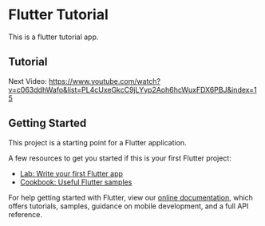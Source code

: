 # Flutter Tutorial
This is a flutter tutorial app.

## Tutorial

Next Video: https://www.youtube.com/watch?v=c063ddhWafo&list=PL4cUxeGkcC9jLYyp2Aoh6hcWuxFDX6PBJ&index=15

## Getting Started

This project is a starting point for a Flutter application.

A few resources to get you started if this is your first Flutter project:

- [Lab: Write your first Flutter app](https://flutter.dev/docs/get-started/codelab)
- [Cookbook: Useful Flutter samples](https://flutter.dev/docs/cookbook)

For help getting started with Flutter, view our
[online documentation](https://flutter.dev/docs), which offers tutorials,
samples, guidance on mobile development, and a full API reference.

